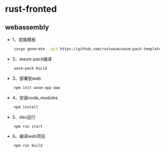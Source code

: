 # rust-fronted

## webassembly 

+ 1、克隆模板

```bash
    cargo generate --git https://github.com/rustwasm/wasm-pack-template
```

+ 2、wasm-pack编译

```bash
    wasm-pack build
```

+ 3、部署到web

```bash
    npm init wasm-app www
```

+ 4、安装node_modules

```bash
    npm install
```
+ 5、dev运行

```bash
    npm run start
```

+ 6、编译web项目

```bash
    npm run build
```
